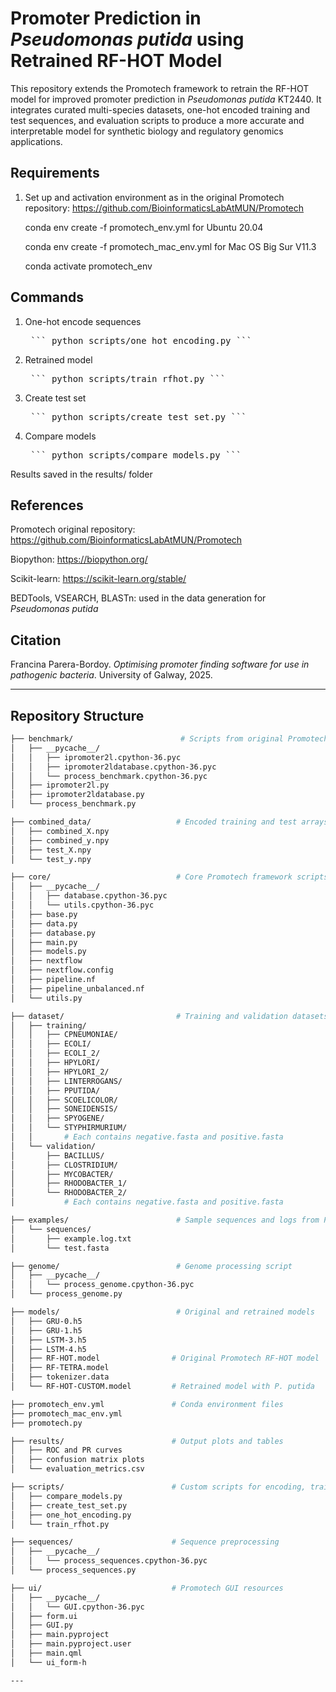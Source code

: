 # Promoter Prediction in *Pseudomonas putida* using Retrained RF-HOT Model

This repository extends the Promotech framework to retrain the RF-HOT model for improved promoter prediction in *Pseudomonas putida* KT2440. It integrates curated multi-species datasets, one-hot encoded training and test sequences, and evaluation scripts to produce a more accurate and interpretable model for synthetic biology and regulatory genomics applications.

## Requirements
1. Set up and activation environment as in the original Promotech repository: https://github.com/BioinformaticsLabAtMUN/Promotech

    conda env create -f promotech_env.yml for Ubuntu 20.04
   
    conda env create -f promotech_mac_env.yml for Mac OS Big Sur V11.3
   
    conda activate promotech_env

## Commands
1. One-hot encode sequences
   
    <pre> ``` python scripts/one_hot_encoding.py ``` </pre>

3. Retrained model
   
    <pre> ``` python scripts/train_rfhot.py ``` </pre>

5. Create test set
   
    <pre> ``` python scripts/create_test_set.py ``` </pre>

7. Compare models
   
    <pre> ``` python scripts/compare_models.py ``` </pre>

Results saved in the results/ folder


## References

Promotech original repository: https://github.com/BioinformaticsLabAtMUN/Promotech

Biopython: https://biopython.org/

Scikit-learn: https://scikit-learn.org/stable/

BEDTools, VSEARCH, BLASTn: used in the data generation for *Pseudomonas putida*

## Citation
Francina Parera-Bordoy. _Optimising promoter finding software for use in pathogenic bacteria_. University of Galway, 2025.

---

## Repository Structure

```bash
├── benchmark/                        # Scripts from original Promotech to benchmark performance
│   ├── __pycache__/
│   │   ├── ipromoter2l.cpython-36.pyc
│   │   ├── ipromoter2ldatabase.cpython-36.pyc
│   │   └── process_benchmark.cpython-36.pyc
│   ├── ipromoter2l.py
│   ├── ipromoter2ldatabase.py
│   └── process_benchmark.py

├── combined_data/                   # Encoded training and test arrays
│   ├── combined_X.npy
│   ├── combined_y.npy
│   ├── test_X.npy
│   └── test_y.npy

├── core/                            # Core Promotech framework scripts
│   ├── __pycache__/
│   │   ├── database.cpython-36.pyc
│   │   └── utils.cpython-36.pyc
│   ├── base.py
│   ├── data.py
│   ├── database.py
│   ├── main.py
│   ├── models.py
│   ├── nextflow
│   ├── nextflow.config
│   ├── pipeline.nf
│   ├── pipeline_unbalanced.nf
│   └── utils.py

├── dataset/                         # Training and validation datasets
│   ├── training/
│   │   ├── CPNEUMONIAE/
│   │   ├── ECOLI/
│   │   ├── ECOLI_2/
│   │   ├── HPYLORI/
│   │   ├── HPYLORI_2/
│   │   ├── LINTERROGANS/
│   │   ├── PPUTIDA/
│   │   ├── SCOELICOLOR/
│   │   ├── SONEIDENSIS/
│   │   ├── SPYOGENE/
│   │   └── STYPHIRMURIUM/
│   │       # Each contains negative.fasta and positive.fasta
│   └── validation/
│       ├── BACILLUS/
│       ├── CLOSTRIDIUM/
│       ├── MYCOBACTER/
│       ├── RHODOBACTER_1/
│       └── RHODOBACTER_2/
│           # Each contains negative.fasta and positive.fasta

├── examples/                        # Sample sequences and logs from Promotech
│   └── sequences/
│       ├── example.log.txt
│       └── test.fasta

├── genome/                          # Genome processing script
│   ├── __pycache__/
│   │   └── process_genome.cpython-36.pyc
│   └── process_genome.py

├── models/                          # Original and retrained models
│   ├── GRU-0.h5
│   ├── GRU-1.h5
│   ├── LSTM-3.h5
│   ├── LSTM-4.h5
│   ├── RF-HOT.model                # Original Promotech RF-HOT model
│   ├── RF-TETRA.model
│   ├── tokenizer.data
│   └── RF-HOT-CUSTOM.model         # Retrained model with P. putida

├── promotech_env.yml               # Conda environment files
├── promotech_mac_env.yml
├── promotech.py

├── results/                        # Output plots and tables
│   ├── ROC and PR curves
│   ├── confusion matrix plots
│   └── evaluation_metrics.csv

├── scripts/                        # Custom scripts for encoding, training, and evaluation
│   ├── compare_models.py
│   ├── create_test_set.py
│   ├── one_hot_encoding.py
│   └── train_rfhot.py

├── sequences/                      # Sequence preprocessing
│   ├── __pycache__/
│   │   └── process_sequences.cpython-36.pyc
│   └── process_sequences.py

├── ui/                             # Promotech GUI resources
│   ├── __pycache__/
│   │   └── GUI.cpython-36.pyc
│   ├── form.ui
│   ├── GUI.py
│   ├── main.pyproject
│   ├── main.pyproject.user
│   ├── main.qml
│   └── ui_form-h

---
